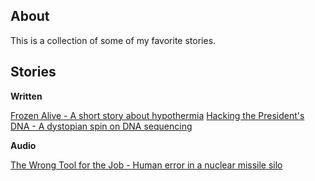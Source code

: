 ## About

This is a collection of some of my favorite stories.

## Stories

**Written**

[Frozen Alive - A short story about hypothermia](https://github.com/mmlkrx/favoritestories/blob/master/source/frozen_alive.md)
[Hacking the President's DNA - A dystopian spin on DNA sequencing](https://github.com/mmlkrx/favoritestories/blob/master/source/hacking_the_presidents_dna.md)

**Audio**

[The Wrong Tool for the Job - Human error in a nuclear missile silo](https://github.com/mmlkrx/favoritestories/blob/master/source/the_wrong_tool_for_the_job.mp3)
